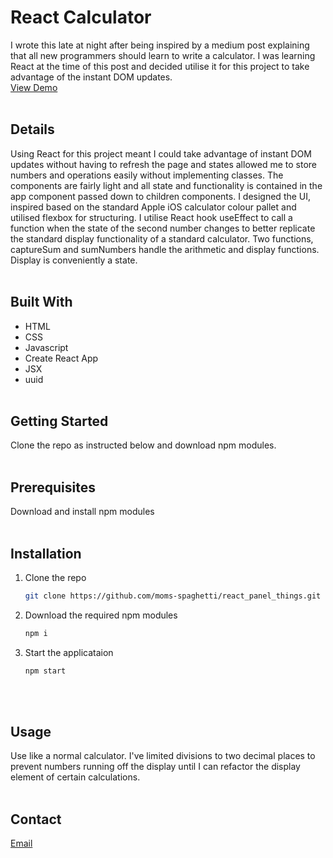 # React Calculator

I wrote this late at night after being inspired by a medium post explaining that all new programmers should learn to write a calculator. I was learning React at the time of this post and decided utilise it for this project to take advantage of the instant DOM updates.\
[View Demo](https://moms-spaghetti-reactcalculator.netlify.app/)
<br/><br/>

## Details

Using React for this project meant I could take advantage of instant DOM updates without having to refresh the page and states allowed me to store numbers and operations easily without implementing classes.
The components are fairly light and all state and functionality is contained in the app component passed down to children components. I designed the UI, inspired based on the standard Apple iOS calculator colour pallet and utilised flexbox for structuring. I utilise React hook useEffect to call a function when the state of the second number changes to better replicate the standard display functionality of a standard calculator. Two functions, captureSum and sumNumbers handle the arithmetic and display functions. Display is conveniently a state.
<br/><br/>

## Built With

- HTML
- CSS
- Javascript
- Create React App
- JSX
- uuid
  <br/><br/>

## Getting Started

Clone the repo as instructed below and download npm modules.
<br/><br/>

## Prerequisites

Download and install npm modules
<br/><br/>

## Installation

1. Clone the repo
   ```sh
   git clone https://github.com/moms-spaghetti/react_panel_things.git
   ```
2. Download the required npm modules
   ```sh
   npm i
   ```
3. Start the applicataion
   ```sh
   npm start
   ```
   <br/><br/>

## Usage

Use like a normal calculator. I've limited divisions to two decimal places to prevent numbers running off the display until I can refactor the display element of certain calculations.
<br/><br/>

## Contact

[Email](mailto:williamedwards36@aol.com)
<br/><br/>
